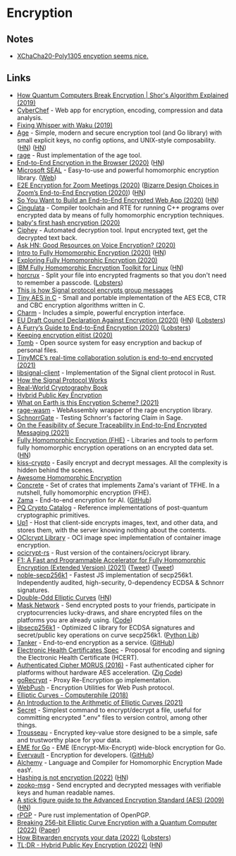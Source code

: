 # Encryption

## Notes

- [XChaCha20-Poly1305 encyption seems nice.](https://twitter.com/reflectnotes/status/1412453321705656324)

## Links

- [How Quantum Computers Break Encryption | Shor's Algorithm Explained (2019)](https://www.youtube.com/watch?v=lvTqbM5Dq4Q)
- [CyberChef](https://github.com/gchq/CyberChef) - Web app for encryption, encoding, compression and data analysis.
- [Fixing Whisper with Waku (2019)](https://vac.dev/fixing-whisper-with-waku)
- [Age](https://github.com/FiloSottile/age) - Simple, modern and secure encryption tool (and Go library) with small explicit keys, no config options, and UNIX-style composability. ([HN](https://news.ycombinator.com/item?id=21895671)) ([HN](https://news.ycombinator.com/item?id=28435613))
- [rage](https://github.com/str4d/rage) - Rust implementation of the age tool.
- [End-to-End Encryption in the Browser (2020)](https://blog.excalidraw.com/end-to-end-encryption/) ([HN](https://news.ycombinator.com/item?id=22663435))
- [Microsoft SEAL](https://github.com/microsoft/SEAL) - Easy-to-use and powerful homomorphic encryption library. ([Web](https://www.microsoft.com/en-us/research/project/microsoft-seal/))
- [E2E Encryption for Zoom Meetings (2020)](https://github.com/zoom/zoom-e2e-whitepaper/blob/master/zoom_e2e.pdf) ([Bizarre Design Choices in Zoom’s End-to-End Encryption (2020)](https://soatok.blog/2020/10/28/bizarre-design-choices-in-zooms-end-to-end-encryption/)) ([HN](https://news.ycombinator.com/item?id=24937298))
- [So You Want to Build an End-to-End Encrypted Web App (2020)](https://www.zfnd.org/blog/so-you-want-an-e2e-encrypted-webapp/) ([HN](https://news.ycombinator.com/item?id=23426564))
- [Cingulata](https://github.com/CEA-LIST/Cingulata) - Compiler toolchain and RTE for running C++ programs over encrypted data by means of fully homomorphic encryption techniques.
- [baby's first hash encryption (2020)](https://www.thefragehaver.com/posts/encryptionone/)
- [Ciphey](https://github.com/Ciphey/Ciphey) - Automated decryption tool. Input encrypted text, get the decrypted text back.
- [Ask HN: Good Resources on Voice Encryption? (2020)](https://news.ycombinator.com/item?id=23712006)
- [Intro to Fully Homomorphic Encryption (2020)](http://blog.higashi.tech/2020/06/16/fhe_01.html) ([HN](https://news.ycombinator.com/item?id=23721661))
- [Exploring Fully Homomorphic Encryption (2020)](https://vitalik.ca/general/2020/07/20/homomorphic.html)
- [IBM Fully Homomorphic Encryption Toolkit for Linux](https://github.com/IBM/fhe-toolkit-linux) ([HN](https://news.ycombinator.com/item?id=24025478))
- [horcrux](https://github.com/jesseduffield/horcrux) - Split your file into encrypted fragments so that you don't need to remember a passcode. ([Lobsters](https://lobste.rs/s/2nalpm/split_files_into_encrypted_segments))
- [This is how Signal protocol encrypts group messages](https://www.reddit.com/r/signal/comments/a2ogk2/this_is_how_signal_protocol_encrypts_group/)
- [Tiny AES in C](https://github.com/kokke/tiny-AES-c) - Small and portable implementation of the AES ECB, CTR and CBC encryption algorithms written in C.
- [Charm](https://github.com/charmbracelet/charm) - Includes a simple, powerful encryption interface.
- [EU Draft Council Declaration Against Encryption (2020)](https://www.statewatch.org/media/1434/eu-council-draft-declaration-against-encryption-12143-20.pdf) ([HN](https://news.ycombinator.com/item?id=25028411)) ([Lobsters](https://lobste.rs/s/ydeb9n/eu_draft_declaration_against_encryption))
- [A Furry’s Guide to End-to-End Encryption (2020)](https://soatok.blog/2020/11/14/going-bark-a-furrys-guide-to-end-to-end-encryption/) ([Lobsters](https://lobste.rs/s/mn1am1/going_bark_furry_s_guide_end_end))
- [Keeping encryption elitist (2020)](https://blog.cerebralab.com/Keeping_encryption_elitist)
- [Tomb](https://github.com/dyne/Tomb) - Open source system for easy encryption and backup of personal files.
- [TinyMCE’s real-time collaboration solution is end-to-end encrypted (2021)](https://www.tiny.cloud/blog/real-time-collaboration-end-to-end-encryption/)
- [libsignal-client](https://github.com/signalapp/libsignal-client) - Implementation of the Signal client protocol in Rust.
- [How the Signal Protocol Works](https://livebook.manning.com/book/real-world-cryptography/chapter-10/v-10/1)
- [Real-World Cryptography Book](https://livebook.manning.com/book/real-world-cryptography/welcome/v-10/)
- [Hybrid Public Key Encryption](https://github.com/cfrg/draft-irtf-cfrg-hpke)
- [What on Earth is this Encryption Scheme? (2021)](https://capnfabs.net/posts/wtf-encryption-scheme-synology-diskstation-nas/)
- [rage-wasm](https://github.com/kanru/rage-wasm) - WebAssembly wrapper of the rage encryption library.
- [SchnorrGate](https://github.com/lducas/SchnorrGate) - Testing Schnorr's factoring Claim in Sage.
- [On the Feasibility of Secure Traceability in End-to-End Encrypted Messaging (2021)](https://nadim.computer/posts/2021-06-02-traceability.html)
- [Fully Homomorphic Encryption (FHE)](https://github.com/google/fully-homomorphic-encryption) - Libraries and tools to perform fully homomorphic encryption operations on an encrypted data set. ([HN](https://news.ycombinator.com/item?id=27510902))
- [kiss-crypto](https://www.npmjs.com/package/kiss-crypto) - Easily encrypt and decrypt messages. All the complexity is hidden behind the scenes.
- [Awesome Homomorphic Encryption](https://github.com/jonaschn/awesome-he)
- [Concrete](https://github.com/zama-ai/concrete) - Set of crates that implements Zama's variant of TFHE. In a nutshell, fully homomorphic encryption (FHE).
- [Zama](https://zama.ai/) - End-to-end encryption for AI. ([GitHub](https://github.com/zama-ai))
- [PQ Crypto Catalog](https://github.com/kriskwiatkowski/pqc) - Reference implementations of post-quantum cryptographic primitives.
- [Up1](https://github.com/Upload/Up1) - Host that client-side encrypts images, text, and other data, and stores them, with the server knowing nothing about the contents.
- [OCIcrypt Library](https://github.com/containers/ocicrypt) - OCI image spec implementation of container image encryption.
- [ocicrypt-rs](https://github.com/containers/ocicrypt-rs) - Rust version of the containers/ocicrypt library.
- [F1: A Fast and Programmable Accelerator for Fully Homomorphic Encryption (Extended Version) (2021)](https://arxiv.org/abs/2109.05371) ([Tweet](https://twitter.com/vj_chidambaram/status/1439222843665956870)) ([Tweet](https://twitter.com/Theophite/status/1438738713018699778))
- [noble-secp256k1](https://github.com/paulmillr/noble-secp256k1) - Fastest JS implementation of secp256k1. Independently audited, high-security, 0-dependency ECDSA & Schnorr signatures.
- [Double-Odd Elliptic Curves](https://doubleodd.group/front.html) ([HN](https://news.ycombinator.com/item?id=28736958))
- [Mask Network](https://mask.io/) - Send encrypted posts to your friends, participate in cryptocurrencies lucky-draws, and share encrypted files on the platforms you are already using. ([Code](https://github.com/DimensionDev/Maskbook))
- [libsecp256k1](https://github.com/bitcoin-core/secp256k1) - Optimized C library for ECDSA signatures and secret/public key operations on curve secp256k1. ([Python Lib](https://github.com/rustyrussell/secp256k1-py))
- [Tanker](https://tanker.io/) - End-to-end encryption as a service. ([GitHub](https://github.com/TankerHQ))
- [Electronic Health Certificates Spec](https://github.com/ehn-dcc-development/hcert-spec) - Proposal for encoding and signing the Electronic Health Certificate (HCERT).
- [Authenticated Cipher MORUS (2016)](https://competitions.cr.yp.to/round3/morusv2.pdf) - Fast authenticated cipher for platforms without hardware AES acceleration. ([Zig Code](https://github.com/jedisct1/zig-morus))
- [goRecrypt](https://github.com/SherLzp/goRecrypt) - Proxy Re-Encryption go implementation.
- [WebPush](https://github.com/zaru/webpush) - Encryption Utilities for Web Push protocol.
- [Elliptic Curves - Computerphile (2018)](https://www.youtube.com/watch?v=NF1pwjL9-DE)
- [An Introduction to the Arithmetic of Elliptic Curves (2021)](https://www.youtube.com/playlist?list=PLYpVTXjEi1oe1OeAllJpNhFoI4B7Ws8Yl)
- [Secret](https://github.com/fabiospampinato/secret) - Simplest command to encrypt/decrypt a file, useful for committing encrypted ".env" files to version control, among other things.
- [Trousseau](https://github.com/oleiade/trousseau) - Encrypted key-value store designed to be a simple, safe and trustworthy place for your data.
- [EME for Go](https://github.com/rfjakob/eme) - EME (Encrypt-Mix-Encrypt) wide-block encryption for Go.
- [Evervault](https://evervault.com/) - Encryption for developers. ([GitHub](https://github.com/evervault))
- [Alchemy](https://github.com/cpeikert/ALCHEMY) - Language and Compiler for Homomorphic Encryption Made easY.
- [Hashing is not encryption (2022)](https://eric.mann.blog/hashing-is-not-encryption/) ([HN](https://news.ycombinator.com/item?id=29855212))
- [zooko-msg](https://github.com/publiusfederalist/zooko-msg) - Send encrypted and decrypted messages with verifiable keys and human readable names.
- [A stick figure guide to the Advanced Encryption Standard (AES) (2009)](http://www.moserware.com/2009/09/stick-figure-guide-to-advanced.html) ([HN](https://news.ycombinator.com/item?id=30187633))
- [rPGP](https://github.com/rpgp/rpgp) - Pure rust implementation of OpenPGP.
- [Breaking 256-bit Elliptic Curve Encryption with a Quantum Computer (2022)](https://www.schneier.com/blog/archives/2022/02/breaking-245-bit-elliptic-curve-encryption-with-a-quantum-computer.html) ([Paper](https://avs.scitation.org/doi/pdf/10.1116/5.0073075))
- [How Bitwarden encrypts your data (2022)](https://www.huy.rocks/everyday/02-22-2022-security-how-bitwarden-encrypts-your-data) ([Lobsters](https://lobste.rs/s/plnc1z/how_bitwarden_encrypts_your_data))
- [TL;DR - Hybrid Public Key Encryption (2022)](https://www.franziskuskiefer.de/p/tldr-hybrid-public-key-encryption/) ([HN](https://news.ycombinator.com/item?id=30497897))
